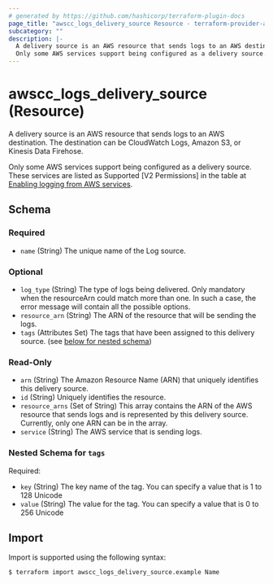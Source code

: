 ```yaml
---
# generated by https://github.com/hashicorp/terraform-plugin-docs
page_title: "awscc_logs_delivery_source Resource - terraform-provider-awscc"
subcategory: ""
description: |-
  A delivery source is an AWS resource that sends logs to an AWS destination. The destination can be CloudWatch Logs, Amazon S3, or Kinesis Data Firehose.
  Only some AWS services support being configured as a delivery source. These services are listed as Supported [V2 Permissions] in the table at Enabling logging from AWS services https://docs.aws.amazon.com/AmazonCloudWatch/latest/logs/AWS-logs-and-resource-policy.html.
---
```


# awscc_logs_delivery_source (Resource)

A delivery source is an AWS resource that sends logs to an AWS destination. The destination can be CloudWatch Logs, Amazon S3, or Kinesis Data Firehose.

Only some AWS services support being configured as a delivery source. These services are listed as Supported [V2 Permissions] in the table at [Enabling logging from AWS services](https://docs.aws.amazon.com/AmazonCloudWatch/latest/logs/AWS-logs-and-resource-policy.html).



<!-- schema generated by tfplugindocs -->
## Schema

### Required

- `name` (String) The unique name of the Log source.

### Optional

- `log_type` (String) The type of logs being delivered. Only mandatory when the resourceArn could match more than one. In such a case, the error message will contain all the possible options.
- `resource_arn` (String) The ARN of the resource that will be sending the logs.
- `tags` (Attributes Set) The tags that have been assigned to this delivery source. (see [below for nested schema](#nestedatt--tags))

### Read-Only

- `arn` (String) The Amazon Resource Name (ARN) that uniquely identifies this delivery source.
- `id` (String) Uniquely identifies the resource.
- `resource_arns` (Set of String) This array contains the ARN of the AWS resource that sends logs and is represented by this delivery source. Currently, only one ARN can be in the array.
- `service` (String) The AWS service that is sending logs.

<a id="nestedatt--tags"></a>
### Nested Schema for `tags`

Required:

- `key` (String) The key name of the tag. You can specify a value that is 1 to 128 Unicode
- `value` (String) The value for the tag. You can specify a value that is 0 to 256 Unicode

## Import

Import is supported using the following syntax:

```shell
$ terraform import awscc_logs_delivery_source.example Name
```
